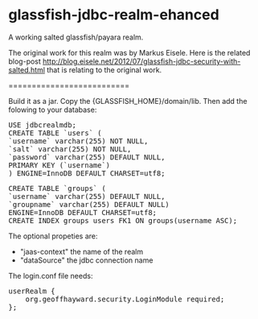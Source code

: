 glassfish-jdbc-realm-ehanced
============================
A working salted glassfish/payara realm.

The original work for this realm was by Markus Eisele. Here is the related blog-post 
http://blog.eisele.net/2012/07/glassfish-jdbc-security-with-salted.html that is relating to the original work.

==========================

Build it as a jar. Copy the {GLASSFISH_HOME}/domain/lib. Then add the folowing to your database:
<pre>
USE jdbcrealmdb;
CREATE TABLE `users` (
`username` varchar(255) NOT NULL,
`salt` varchar(255) NOT NULL,
`password` varchar(255) DEFAULT NULL,
PRIMARY KEY (`username`)
) ENGINE=InnoDB DEFAULT CHARSET=utf8;
</pre>

<pre>
CREATE TABLE `groups` (
`username` varchar(255) DEFAULT NULL,
`groupname` varchar(255) DEFAULT NULL)
ENGINE=InnoDB DEFAULT CHARSET=utf8; 
CREATE INDEX groups_users_FK1 ON groups(username ASC);
</pre>
The optional propeties are:
* "jaas-context" the name of the realm
* "dataSource" the jdbc connection name

The login.conf file needs:
<pre>
userRealm {
	org.geoffhayward.security.LoginModule required;
};
</pre>

